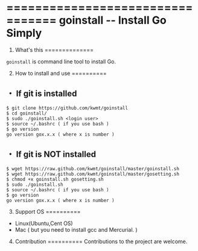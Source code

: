 =================================
 goinstall -- Install Go Simply
=================================

1. What's this
==============

``goinstall`` is command line tool to install Go.


2. How to install and use
==========

・ If git is installed
---------------------------
    $ git clone https://github.com/kwmt/goinstall
    $ cd goinstall/
    $ sudo ./goinstall.sh <login user>
    $ source ~/.bashrc ( if you use bash )
    $ go version
    go version gox.x.x ( where x is number )

・ If git is NOT installed
---------------------------
    $ wget https://raw.github.com/kwmt/goinstall/master/goinstall.sh
    $ wget https://raw.github.com/kwmt/goinstall/master/gosetting.sh
    $ chmod +x goinstall.sh gosetting.sh 
    $ sudo ./goinstall.sh 
    $ source ~/.bashrc ( if you use bash )
    $ go version
    go version gox.x.x ( where x is number )

3. Support OS
==========
* Linux(Ubuntu,Cent OS)
* Mac ( but you need to install gcc and Mercurial. )


4. Contribution
==========
Contributions to the project are welcome.

